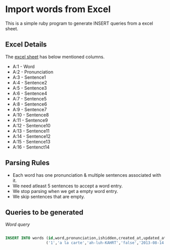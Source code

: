 Import words from Excel
==

This is a simple ruby program to generate INSERT queries from a excel sheet.

Excel Details
-------------------------

The [excel sheet](https://github.com/harshalbhakta/ImportWordsExcel/blob/master/wtw_words_demo.xls?raw=true) has below mentioned columns.

* A:1  - Word
* A:2  - Pronunciation
* A:3  - Sentence1
* A:4  - Sentence2
* A:5  - Sentence3
* A:6  - Sentence4
* A:7  - Sentence5
* A:8  - Sentence6
* A:9  - Sentence7
* A:10 - Sentence8
* A:11 - Sentence9
* A:12 - Sentence10
* A:13 - Sentence11
* A:14 - Sentence12
* A:15 - Sentence13
* A:16 - Sentenct14

Parsing Rules
-------------------------

* Each word has one pronunciation & multiple sentences associated with it.
* We need atleast 5 sentences to accept a word entry.
* We stop parsing when we get a empty word entry.
* We skip sentences that are empty.

Queries to be generated
-------------------------

*Word query*

```sql

INSERT INTO words (id,word,pronunciation,ishidden,created_at,updated_at) VALUES 
                  ('1','a la carte','ah-luh-KAHRT','false','2013-08-14 00:00:00','2013-08-14 00:00:00');

```
